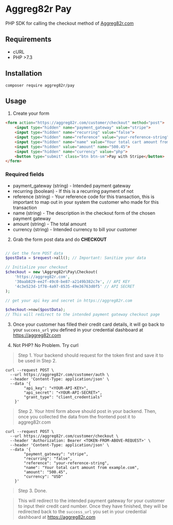 # Aggreg82r Pay

PHP SDK for calling the checkout method of [Aggreg82r.com](https://aggreg82r.com)

## Requirements

- cURL
- PHP >7.3

## Installation

```
composer require aggreg82r/pay
```

## Usage

1. Create your form

```html
<form action="https://aggreg82r.com/customer/checkout" method="post">
    <input type="hidden" name="payment_gateway" value="stripe">
    <input type="hidden" name="recurring" value="false">
    <input type="hidden" name="reference" value="your-reference-string">
    <input type="hidden" name="name" value="Your total cart amount from example.com">
    <input type="hidden" value="amount" name="500.45">
    <input type="hidden" name="currency" value="php">
    <button type="submit" class="btn btn-sm">Pay with Stripe</button>
</form>
```

### Required fields

- payment_gateway (string) - Intended payment gateway
- recurring (boolean) - If this is a recurring payment of not
- reference (string) - Your reference code for this transaction, this is important to map out in your system the customer who made for this transaction
- name (string) - The description in the checkout form of the chosen payment gateway
- amount (string) - The total amount
- currency (string) - Intended currency to bill your customer

2. Grab the form post data and do **CHECKOUT**

```php

// Get the form POST data
$postData = $request->all(); // Important: Sanitize your data

// Initialize your checkout
$checkout = new \Aggreg82r\Pay\Checkout(
    'https://aggreg82r.com',
    '30aab829-ee2f-49c0-be87-a2149b382c7e', // API KEY
    '4c3e523d-1f78-4a97-8535-49e36763d0f5' // API SECRET
);

// get your api key and secret in https://aggreg82r.com 

$checkout->now($postData);
// This will redirect to the intended payment gateway checkout page
```

3. Once your customer has filled their credit card details, it will go back to your `success_url` you defined in your credential dashboard at https://aggreg82r.com

4. Not PHP? No Problem. Try curl

> Step 1. Your backend should request for the token first and save it to be used in Step 2.

```curl
curl --request POST \
  --url https://aggreg82r.com/customer/auth \
  --header 'Content-Type: application/json' \
  --data '{
        "api_key": "<YOUR-API-KEY>",
        "api_secret": "<YOUR-API-SECRET>",
        "grant_type": "client_credentials"
    }'
```

> Step 2. Your html form above should post in your backend. Then, once you collected the data from the frontend post it to aggreg82r.com

```curl
curl --request POST \
  --url https://aggreg82r.com/customer/checkout \
  --header 'Authorization: Bearer <TOKEN-FROM-ABOVE-REQUEST>' \
  --header 'Content-Type: application/json' \
  --data '{
        "payment_gateway": "stripe",
        "recurring": "false",
        "reference": "your-reference-string",
        "name": "Your total cart amount from example.com",
        "amount": "500.45",
        "currency": "USD"
    }'
```

> Step 3. Done.

> This will redirect to the intended payment gateway for your customer to input their credit card number. Once they have finished, they will be redirected back to the `success_url` you set in your credential dashboard at https://aggreg82r.com
